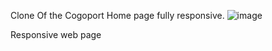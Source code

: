 Clone Of the Cogoport Home page fully responsive.
![image](https://github.com/Meenakunji/Assignment-2/assets/83979451/cf3f7045-f075-4841-9344-387fa6f12c8b)

Responsive web page 





